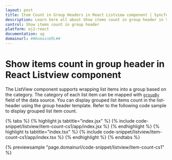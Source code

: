 ```yaml
---
layout: post
title: Item Count in Group Headers in React Listview component | Syncfusion
description: Learn here all about Show items count in group header in Syncfusion React Listview component of Syncfusion Essential JS 2 and more.
control: Show items count in group header 
platform: ej2-react
documentation: ug
domainurl: ##DomainURL##
---
```


# Show items count in group header in React Listview component

The ListView component supports wrapping list items into a group based on the category. The category of each list item can be mapped with [`groupBy`](https://ej2.syncfusion.com/react/documentation/api/list-view/fieldSettingsModel/#groupby) field of the data source. You can display grouped list items count in the list-header using the group header template. Refer to the following code sample to display grouped list item count.

{% tabs %}
{% highlight js tabtitle="index.jsx" %}
{% include code-snippet/listview/item-count-cs1/app/index.jsx %}
{% endhighlight %}
{% highlight ts tabtitle="index.tsx" %}
{% include code-snippet/listview/item-count-cs1/app/index.tsx %}
{% endhighlight %}
{% endtabs %}

 {% previewsample "page.domainurl/code-snippet/listview/item-count-cs1" %}
